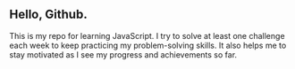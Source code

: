 ## Hello, Github. 

This is my repo for learning JavaScript.
I try to solve at least one challenge each week to keep practicing my problem-solving skills. 
It also helps me to stay motivated as I see my progress and achievements so far. 
